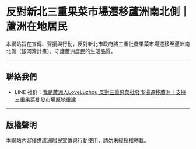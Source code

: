 # 反對新北三重果菜市場遷移蘆洲南北側｜蘆洲在地居民

本網站旨在宣傳、聲援與行動，反對新北市政府將三重批發果菜市場遷移至蘆洲南北側（銀河灣計畫），守護蘆洲居民的生活品質。

---

## 聯絡我們
- LINE 社群：[我是蘆洲人LoveLuzhou 反對三重果菜批發市場遷移蘆洲！支持三重果菜批發市場原地重建](https://line.me/ti/g2/L600TW-Q7eVAkcxbbv05MwJXMC_SKrdzwtr4jg?utm_source=invitation&utm_medium=link_copy&utm_campaign=default&fbclid=IwY2xjawLTD7pleHRuA2FlbQIxMABicmlkETE3YTVpc2ZyZGJGYWxiSFIyAR7nxhwrbK2SGuFX4Nm2L6H1x4WXviIVHyhzE8448xo4KkREwNJO6d_wLh5cQA_aem_WOk6EEkKpodbZRoqasopKQ)

---

## 版權聲明
本網站內容僅供蘆洲居民宣傳與行動使用，請勿未經授權轉載。
